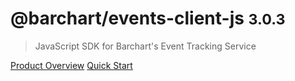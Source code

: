 # @barchart/events-client-js <small>3.0.3</small>

> JavaScript SDK for Barchart&#x27;s Event Tracking Service

[Product Overview](/content/product_overview)
[Quick Start](/content/quick_start)
